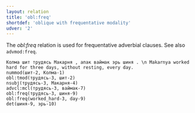 ```yaml
---
layout: relation
title: 'obl:freq'
shortdef: 'oblique with frequentative modality'
udver: '2'
---
```


The _obl:freq_ relation is used for frequentative adverbial clauses.
See also `advmod:freq`.

~~~ sdparse
Колма шит трудясь Макарня , апак ваймак эрь шиня . \n Makarnya worked hard for three days, without resting, every day.
nummod(шит-2, Колма-1)
obl:tmod(трудясь-3, шит-2)
nsubj(трудясь-3, Макарня-4)
advcl:mcl(трудясь-3, ваймак-7)
obl:freq(трудясь-3, шиня-9)
obl:freq(worked_hard-3, day-9)
det(шиня-9, эрь-10)
~~~

<!-- Interlanguage links updated Po 6. listopadu 2023, 21:43:18 CET -->
